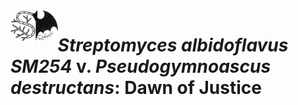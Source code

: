 <img src="https://github.com/PopovIILab/AntiPd_SM254/blob/main/imgs/SvP.png" align="left" width = 15%/>

# _Streptomyces albidoflavus SM254_ v. _Pseudogymnoascus destructans_: Dawn of Justice

